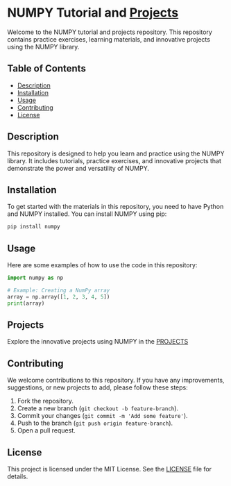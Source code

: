 # NUMPY Tutorial and [Projects](projects/)

Welcome to the NUMPY tutorial and projects repository. This repository contains practice exercises, learning materials, and innovative projects using the NUMPY library.

## Table of Contents
- [Description](#description)
- [Installation](#installation)
- [Usage](#usage)
- [Contributing](#contributing)
- [License](#license)

## Description

This repository is designed to help you learn and practice using the NUMPY library. It includes tutorials, practice exercises, and innovative projects that demonstrate the power and versatility of NUMPY.

## Installation

To get started with the materials in this repository, you need to have Python and NUMPY installed. You can install NUMPY using pip:

```bash
pip install numpy
```

## Usage

Here are some examples of how to use the code in this repository:

```python
import numpy as np

# Example: Creating a NumPy array
array = np.array([1, 2, 3, 4, 5])
print(array)
```

## Projects

Explore the innovative projects using NUMPY in the [PROJECTS](projects/)

## Contributing

We welcome contributions to this repository. If you have any improvements, suggestions, or new projects to add, please follow these steps:

1. Fork the repository.
2. Create a new branch (`git checkout -b feature-branch`).
3. Commit your changes (`git commit -m 'Add some feature'`).
4. Push to the branch (`git push origin feature-branch`).
5. Open a pull request.

## License

This project is licensed under the MIT License. See the [LICENSE](LICENSE) file for details.
